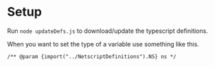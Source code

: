# Setup
Run `node updateDefs.js` to download/update the typescript definitions.

When you want to set the type of a variable use something like this.

```/** @param {import("../NetscriptDefinitions").NS} ns */```